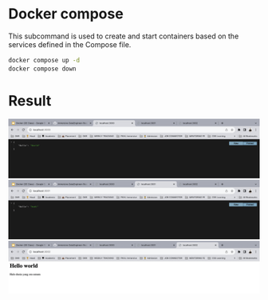 # Docker compose

This subcommand is used to create and start containers based on the services defined in the Compose file.

```bash
docker compose up -d
docker compose down
```

# Result

![Alt Text](./img-1.png)
![Alt Text](./img-2.png)
![Alt Text](./img-3.png)
